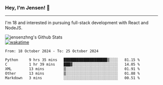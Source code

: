 ### Hey, I'm Jensen! 👋

---

I'm 18 and interested in pursuing full-stack development with React and NodeJS.

![jensenzhng's Github Stats](https://github-readme-stats.vercel.app/api?username=jensenzhng&theme=dark&show_icons=true&count_private=true)
<br />
[![wakatime](https://wakatime.com/badge/user/cbfc263d-3611-4e36-8278-8fad45fe3f62.svg)](https://wakatime.com/@cbfc263d-3611-4e36-8278-8fad45fe3f62)

<!--START_SECTION:waka-->

```txt
From: 18 October 2024 - To: 25 October 2024

Python     9 hrs 35 mins   ████████████████████▒░░░░   81.15 %
C          1 hr 39 mins    ███▓░░░░░░░░░░░░░░░░░░░░░   14.05 %
XML        13 mins         ▒░░░░░░░░░░░░░░░░░░░░░░░░   01.91 %
Other      13 mins         ▒░░░░░░░░░░░░░░░░░░░░░░░░   01.88 %
Markdown   3 mins          ░░░░░░░░░░░░░░░░░░░░░░░░░   00.51 %
```

<!--END_SECTION:waka-->

